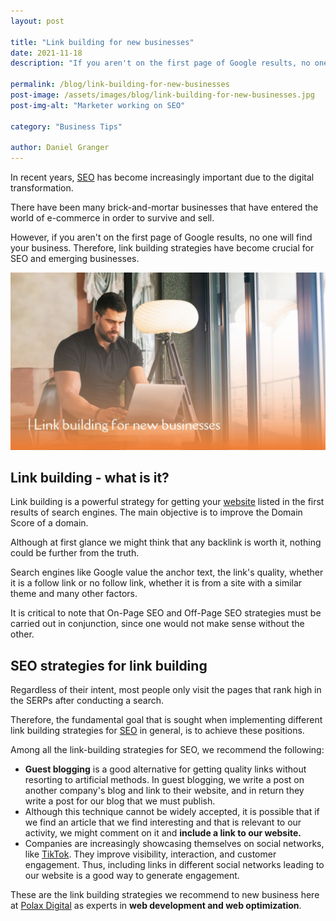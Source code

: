 ```yaml
---
layout: post

title: "Link building for new businesses"
date: 2021-11-18
description: "If you aren't on the first page of Google results, no one will find your business. Therefore, link building strategies have become crucial for SEO and emerging businesses."

permalink: /blog/link-building-for-new-businesses
post-image: /assets/images/blog/link-building-for-new-businesses.jpg
post-img-alt: "Marketer working on SEO"

category: "Business Tips"

author: Daniel Granger
---
```


In recent years, [SEO](https://polax.co.uk/blog/common-seo-mistakes-you-need-to-avoid) has become increasingly important due to the digital transformation.

There have been many brick-and-mortar businesses that have entered the world of e-commerce in order to survive and sell.

However, if you aren't on the first page of Google results, no one will find your business. Therefore, link building strategies have become crucial for SEO and emerging businesses.

![Marketer working on SEO.png](/assets/images/blog/link-building-for-new-businesses.jpg)

## Link building - what is it?

Link building is a powerful strategy for getting your [website](https://polax.co.uk/blog/why-you-need-a-website-for-your-business) listed in the first results of search engines. The main objective is to improve the Domain Score of a domain.

Although at first glance we might think that any backlink is worth it, nothing could be further from the truth.

Search engines like Google value the anchor text, the link's quality, whether it is a follow link or no follow link, whether it is from a site with a similar theme and many other factors.

It is critical to note that On-Page SEO and Off-Page SEO strategies must be carried out in conjunction, since one would not make sense without the other.

## SEO strategies for link building

Regardless of their intent, most people only visit the pages that rank high in the SERPs after conducting a search.

Therefore, the fundamental goal that is sought when implementing different link building strategies for [SEO](https://polax.co.uk/blog/advantages-of-beskpoke-software-development) in general, is to achieve these positions.

Among all the link-building strategies for SEO, we recommend the following:

- **Guest blogging** is a good alternative for getting quality links without resorting to artificial methods. In guest blogging, we write a post on another company's blog and link to their website, and in return they write a post for our blog that we must publish.
- Although this technique cannot be widely accepted, it is possible that if we find an article that we find interesting and that is relevant to our activity, we might comment on it and **include a link to our website.**
- Companies are increasingly showcasing themselves on social networks, like [TikTok](https://polax.co.uk/blog/tiktok-for-ecommerce). They improve visibility, interaction, and customer engagement. Thus, including links in different social networks leading to our website is a good way to generate engagement.

These are the link building strategies we recommend to new business here at [Polax Digital](https://polax.co.uk/contact) as experts in **web development and web optimization**.